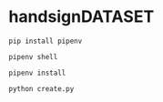 # handsignDATASET
```
pip install pipenv
```
```
pipenv shell
```
```
pipenv install
```
```
python create.py
```
